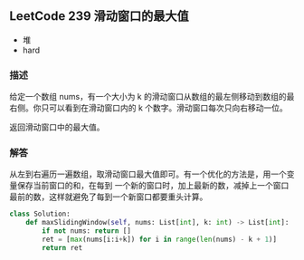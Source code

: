 ## LeetCode  239  滑动窗口的最大值
- 堆
- hard

### 描述
给定一个数组 nums，有一个大小为 k 的滑动窗口从数组的最左侧移动到数组的最右侧。你只可以看到在滑动窗口内的 k 个数字。滑动窗口每次只向右移动一位。

返回滑动窗口中的最大值。

### 解答
从左到右遍历一遍数组，取滑动窗口最大值即可。有一个优化的方法是，用一个变量保存当前窗口的和，在每到
一个新的窗口时，加上最新的数，减掉上一个窗口最前的数，这样就避免了每到一个新窗口都要重头计算。


```Python
class Solution:
    def maxSlidingWindow(self, nums: List[int], k: int) -> List[int]:
        if not nums: return []
        ret = [max(nums[i:i+k]) for i in range(len(nums) - k + 1)]
        return ret
```


